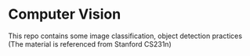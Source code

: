 # Computer Vision
This repo contains some image classification, object detection practices (The material is referenced from Stanford CS231n)
